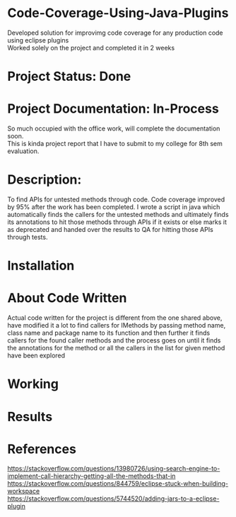 # Code-Coverage-Using-Java-Plugins
Developed solution for improvimg code coverage for any production code using eclipse plugins </br>
Worked solely on the project and completed it in 2 weeks </br>

# Project Status: Done
# Project Documentation: In-Process
So much occupied with the office work, will complete the documentation soon.</br>
This is kinda project report that I have to submit to my college for 8th sem evaluation.</br>

# Description: 
To find APIs for untested methods through code. Code coverage improved by 95% after the work has been completed. I wrote a script in java which automatically finds the callers for the untested methods and ultimately finds its annotations to hit those methods through APIs if it exists or else marks it as deprecated and handed over the results to QA for hitting those APIs through tests.</br>

# Installation</br>

# About Code Written
Actual code written for the project is different from the one shared above, have modified it a lot to find callers for IMethods by passing method name, class name and package name to its function and then further it finds callers for the found caller methods and the process goes on until it finds the annotations for the method or all the callers in the list for given method have been explored</br>

# Working

# Results

# References
https://stackoverflow.com/questions/13980726/using-search-engine-to-implement-call-hierarchy-getting-all-the-methods-that-in </br>
https://stackoverflow.com/questions/844759/eclipse-stuck-when-building-workspace </br>
https://stackoverflow.com/questions/5744520/adding-jars-to-a-eclipse-plugin </br>

